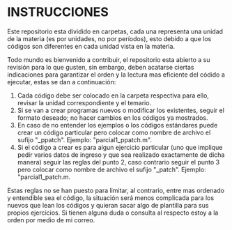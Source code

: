 # INSTRUCCIONES

Este repositorio esta dividido en carpetas, cada una representa una unidad de la materia (es por unidades, no por períodos), esto debido a que los códigos son diferentes en cada unidad vista en la materia. 

Todo mundo es bienvenido a contribuir, el repositorio esta abierto a su revisión para lo que gusten, sin embargo, deben acatarse ciertas indicaciones para garantizar el orden y la lectura mas eficiente del códido a ejecutar, estas se dan a continuación:


1. Cada código debe ser colocado en la carpeta respectiva para ello, revisar la unidad correspondiente y el temario.
2. Si se van a crear programas nuevos o modificar los existentes, seguir el formato deseado; no hacer cambios en los códigos ya mostrados. 
3. En caso de no entender los ejemplos o los códigos estándares puede crear un código particular pero colocar como nombre de archivo el sufijo "_ppatch". Ejemplo: "parcial1_ppatch.m".
4. Si el código a crear es para algun ejercicio particular (uno que implique pedir varios datos de ingreso y que sea realizado exactamente de dicha manera) seguir las reglas del punto 2, caso contrario seguir el punto 3 pero colocar como nombre de archivo el sufijo "_patch". Ejemplo: "parcial1_patch.m.

Estas reglas no se han puesto para limitar, al contrario, entre mas ordenado y entendible sea el código, la situación será menos complicada para los nuevos que lean los códigos y quieran sacar algo de plantilla para sus propios ejercicios. Si tienen alguna duda o consulta al respecto estoy a la orden por medio de mi correo.
